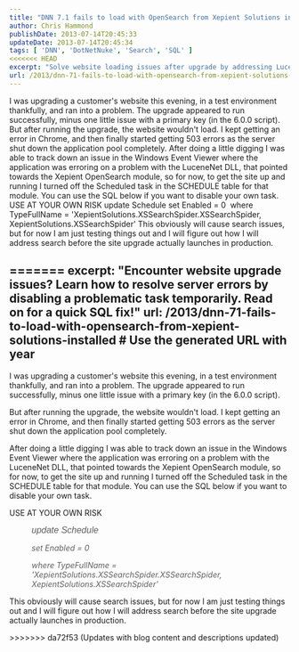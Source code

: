 ```yaml
---
title: "DNN 7.1 fails to load with OpenSearch from Xepient Solutions installed"
author: Chris Hammond
publishDate: 2013-07-14T20:45:33
updateDate: 2013-07-14T20:45:34
tags: [ 'DNN', 'DotNetNuke', 'Search', 'SQL' ]
<<<<<<< HEAD
excerpt: "Solve website loading issues after upgrade by addressing LuceneNet DLL errors and disabling tasks in the Xepient OpenSearch module with this SQL guide."
url: /2013/dnn-71-fails-to-load-with-opensearch-from-xepient-solutions-installed  # Use the generated URL with year
---
```

I was upgrading a customer's website this evening, in a test environment thankfully, and ran into a problem. The upgrade appeared to run successfully, minus one little issue with a primary key (in the 6.0.0 script). But after running the upgrade, the website wouldn't load. I kept getting an error in Chrome, and then finally started getting 503 errors as the server shut down the application pool completely. After doing a little digging I was able to track down an issue in the Windows Event Viewer where the application was erroring on a problem with the LuceneNet DLL, that pointed towards the Xepient OpenSearch module, so for now, to get the site up and running I turned off the Scheduled task in the SCHEDULE table for that module. You can use the SQL below if you want to disable your own task.&nbsp; USE AT YOUR OWN RISK  update Schedule set Enabled = 0&nbsp; where TypeFullName = 'XepientSolutions.XSSearchSpider.XSSearchSpider, XepientSolutions.XSSearchSpider'  This obviously will cause search issues, but for now I am just testing things out and I will figure out how I will address search before the site upgrade actually launches in production.

=======
excerpt: "Encounter website upgrade issues? Learn how to resolve server errors by disabling a problematic task temporarily. Read on for a quick SQL fix!"
url: /2013/dnn-71-fails-to-load-with-opensearch-from-xepient-solutions-installed  # Use the generated URL with year
---
<p>I was upgrading a customer's website this evening, in a test environment thankfully, and ran into a problem. The upgrade appeared to run successfully, minus one little issue with a primary key (in the 6.0.0 script).</p> <p>But after running the upgrade, the website wouldn't load. I kept getting an error in Chrome, and then finally started getting 503 errors as the server shut down the application pool completely.</p> <p>After doing a little digging I was able to track down an issue in the Windows Event Viewer where the application was erroring on a problem with the LuceneNet DLL, that pointed towards the Xepient OpenSearch module, so for now, to get the site up and running I turned off the Scheduled task in the SCHEDULE table for that module. You can use the SQL below if you want to disable your own task.&nbsp;</p> <p>USE AT YOUR OWN RISK</p> <blockquote style="margin: 0px 0px 0px 40px; border: none; padding: 0px;"> <p><em><span style="font-family: Arial, Verdana, Geneva, sans-serif; font-size: 16px;">update Schedule</span></em></p> <p><em>set Enabled = 0&nbsp;</em></p> <p><em>where TypeFullName = 'XepientSolutions.XSSearchSpider.XSSearchSpider, XepientSolutions.XSSearchSpider'</em></p> </blockquote> <p>This obviously will cause search issues, but for now I am just testing things out and I will figure out how I will address search before the site upgrade actually launches in production.</p>
>>>>>>> da72f53 (Updates with blog content and descriptions updated)




